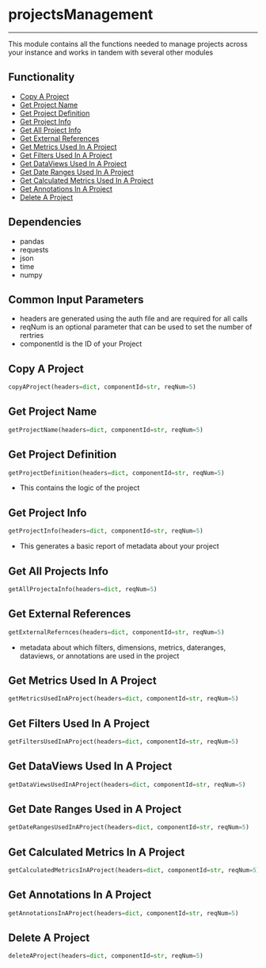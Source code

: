 # projectsManagement
-----------------------
This module contains all the functions needed to manage projects across your instance and works in tandem with several other modules

## Functionality
* [Copy A Project](https://github.com/jaytmii/py2AdobeDocs/blob/main/docs/projectsManagement.md#copy-a-project)
* [Get Project Name](https://github.com/jaytmii/py2AdobeDocs/blob/main/docs/projectsManagement.md#get-project-name)
* [Get Project Definition](https://github.com/jaytmii/py2AdobeDocs/blob/main/docs/projectsManagement.md#get-project-definition)
* [Get Project Info](https://github.com/jaytmii/py2AdobeDocs/blob/main/docs/projectsManagement.md#get-project-info)
* [Get All Project Info](https://github.com/jaytmii/py2AdobeDocs/blob/main/docs/projectsManagement.md#get-all-projects-info)
* [Get External References](https://github.com/jaytmii/py2AdobeDocs/blob/main/docs/projectsManagement.md#get-external-references)
* [Get Metrics Used In A Project](https://github.com/jaytmii/py2AdobeDocs/blob/main/docs/projectsManagement.md#get-metrics-used-in-a-project)
* [Get Filters Used In A Project](https://github.com/jaytmii/py2AdobeDocs/blob/main/docs/projectsManagement.md#get-filters-used-in-a-project)
* [Get DataViews Used In A Project](https://github.com/jaytmii/py2AdobeDocs/blob/main/docs/projectsManagement.md#get-dataviews-used-in-a-project)
* [Get Date Ranges Used In A Project](https://github.com/jaytmii/py2AdobeDocs/blob/main/docs/projectsManagement.md#get-date-ranges-used-in-a-project)
* [Get Calculated Metrics Used In A Project](https://github.com/jaytmii/py2AdobeDocs/blob/main/docs/projectsManagement.md#get-calculated-metrics-in-a-project)
* [Get Annotations In A Project](https://github.com/jaytmii/py2AdobeDocs/blob/main/docs/projectsManagement.md#get-annotations-in-a-project)
* [Delete A Project](https://github.com/jaytmii/py2AdobeDocs/blob/main/docs/projectsManagement.md#delete-a-project)


## Dependencies
* pandas
* requests
* json
* time
* numpy


## Common Input Parameters
* headers are generated using the auth file and are required for all calls
* reqNum is an optional parameter that can be used to set the number of rertries
* componentId is the ID of your Project

## Copy A Project
```python
copyAProject(headers=dict, componentId=str, reqNum=5)
```

## Get Project Name
```python
getProjectName(headers=dict, componentId=str, reqNum=5)
```

## Get Project Definition
```python
getProjectDefinition(headers=dict, componentId=str, reqNum=5)
```
* This contains the logic of the project

## Get Project Info
```python
getProjectInfo(headers=dict, componentId=str, reqNum=5)
```
* This generates a basic report of metadata about your project

## Get All Projects Info
```python
getAllProjectaInfo(headers=dict, reqNum=5)
```

## Get External References
```python
getExternalRefernces(headers=dict, componentId=str, reqNum=5)
```
* metadata about which filters, dimensions, metrics, dateranges, dataviews, or annotations are used in the project

## Get Metrics Used In A Project
```python
getMetricsUsedInAProject(headers=dict, componentId=str, reqNum=5)
```

## Get Filters Used In A Project
```python
getFiltersUsedInAProject(headers=dict, componentId=str, reqNum=5)
```

## Get DataViews Used In A Project
```python
getDataViewsUsedInAProject(headers=dict, componentId=str, reqNum=5)
```

## Get Date Ranges Used in A Project
```python
getDateRangesUsedInAProject(headers=dict, componentId=str, reqNum=5)
```

## Get Calculated Metrics In A Project
```python
getCalculatedMetricsInAProject(headers=dict, componentId=str, reqNum=5)
```

## Get Annotations In A Project
```python
getAnnotationsInAProject(headers=dict, componentId=str, reqNum=5)
```

## Delete A Project
```python
deleteAProject(headers=dict, componentId=str, reqNum=5)
```


